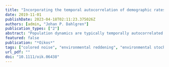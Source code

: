 ```yaml
---
title: "Incorporating the temporal autocorrelation of demographic rates into structured population models"
date: 2019-11-01
publishDate: 2023-04-18T02:11:23.375026Z
authors: [admin, "Johan P. Dahlgren"]
publication_types: ["2"]
abstract: "Population dynamics are typically temporally autocorrelated: population sizes are positively or negatively correlated with past population sizes. Previous studies have found that positive temporal autocorrelation increases the risk of extinction due to ‘inertia’ that prolongs downward fluctuations in population size. However, temporal autocorrelation has not yet been analyzed at the level of life cycle transitions. We developed an R package, colorednoise, which creates stochastic matrix population projections with distinct temporal autocorrelation values for each matrix element. We used it to analyze long-term demographic data on 25 populations from the COMADRE and COMPADRE databases and simulate their stochastic dynamics. We found a broad range of temporal autocorrelation across species, populations and life cycle stages. The number of stage-classes in the matrix strongly affected the temporal autocorrelation of the growth rate. In the plant populations, reproduction transitions had more negative temporal autocorrelation than survival transitions, and matrices dominated by positive temporal autocorrelation had higher extinction risk, while in animal populations transition type was not associated with noise color. Our results indicate that temporal autocorrelation varies across life cycle transitions, even among populations of the same species. We present the colorednoise package for researchers to analyze the temporal autocorrelation of structured demographic rates."
featured: false
publication: "*Oikos*"
tags: ["colored noise", "environmental reddening", "environmental stochasticity", "matrix population models", "temporal autocorrelation"]
url_pdf: ""
doi: "10.1111/oik.06438"
---
```


